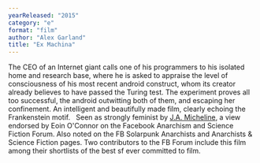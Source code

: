 ```yaml
---
yearReleased: "2015"
category: "e"
format: "film"
author: "Alex Garland"
title: "Ex Machina"
---
```

The CEO of an Internet giant calls one of his  programmers to his isolated home and research base, where he is  asked to appraise the level of consciousness of his most recent  android construct, whom its creator already believes to have passed  the Turing test. The experiment proves all too successful, the  android outwitting both of them, and escaping her confinement. An  intelligent and beautifully made film, clearly echoing the  Frankenstein motif.
 
Seen as strongly feminist by <a href="http://womenwriteaboutcomics.com/2015/05/21/ex-machina-a-white-feminist-parable-for-our-time/"> J.A. Micheline</a>, a view endorsed by Eoin O'Connor on the Facebook  Anarchism and Science Fiction Forum. Also noted on the FB Solarpunk  Anarchists and Anarchists & Science Fiction pages. Two contributors  to the FB Forum include this film among their shortlists of the best  sf ever committed to film.